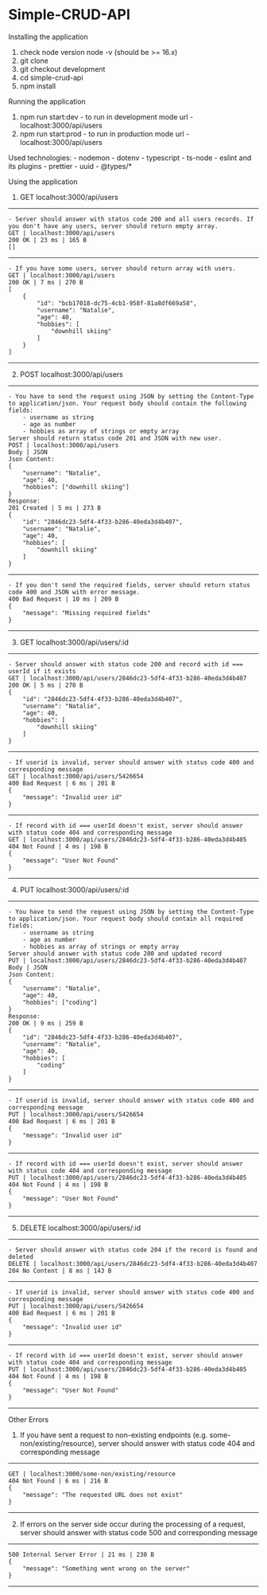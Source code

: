 # Simple-CRUD-API

Installing the application
1. check node version node -v (should be >= 16.x)
2. git clone
3. git checkout development
4. cd simple-crud-api
5. npm install

Running the application
1. npm run start:dev - to run in development mode
    url - localhost:3000/api/users
2. npm run start:prod - to run in production mode
    url - localhost:3000/api/users

Used technologies:
    - nodemon
    - dotenv 
    - typescript
    - ts-node
    - eslint and its plugins
    - prettier
    - uuid
    - @types/*

Using the application

1. GET 
    localhost:3000/api/users
-------------------------------------------------------------------------------------------------
    - Server should answer with status code 200 and all users records. If you don't have any users, server should return empty array.
    GET | localhost:3000/api/users
    200 OK | 23 ms | 165 B
    []
-------------------------------------------------------------------------------------------------
    - If you have some users, server should return array with users.
    GET | localhost:3000/api/users
    200 OK | 7 ms | 270 B
    [
        {
            "id": "bcb17018-dc75-4cb1-958f-81a8df669a58",
            "username": "Natalie",
            "age": 40,
            "hobbies": [
                "downhill skiing"
            ]
        }
    ]
-------------------------------------------------------------------------------------------------
2. POST
    localhost:3000/api/users
-------------------------------------------------------------------------------------------------
    - You have to send the request using JSON by setting the Content-Type to application/json. Your request body should contain the following fields:
        - username as string
        - age as number
        - hobbies as array of strings or empty array
    Server should return status code 201 and JSON with new user.
    POST | localhost:3000/api/users
    Body | JSON
    Json Content:
    {
        "username": "Natalie",
        "age": 40,
        "hobbies": ["downhill skiing"]
    }
    Response:
    201 Created | 5 ms | 273 B
    {
        "id": "2846dc23-5df4-4f33-b286-40eda3d4b407",
        "username": "Natalie",
        "age": 40,
        "hobbies": [
            "downhill skiing"
        ]
    }
-------------------------------------------------------------------------------------------------
    - If you don't send the required fields, server should return status code 400 and JSON with error message.
    400 Bad Request | 10 ms | 209 B
    {
        "message": "Missing required fields"
    }
-------------------------------------------------------------------------------------------------
3. GET
    localhost:3000/api/users/:id
-------------------------------------------------------------------------------------------------
    - Server should answer with status code 200 and record with id === userId if it exists
    GET | localhost:3000/api/users/2846dc23-5df4-4f33-b286-40eda3d4b407
    200 OK | 5 ms | 270 B
    {
        "id": "2846dc23-5df4-4f33-b286-40eda3d4b407",
        "username": "Natalie",
        "age": 40,
        "hobbies": [
            "downhill skiing"
        ]
    }
-------------------------------------------------------------------------------------------------
    - If userid is invalid, server should answer with status code 400 and corresponding message 
    GET | localhost:3000/api/users/5426654
    400 Bad Request | 6 ms | 201 B
    {
        "message": "Invalid user id"
    }
-------------------------------------------------------------------------------------------------
    - If record with id === userId doesn't exist, server should answer with status code 404 and corresponding message
    GET | localhost:3000/api/users/2846dc23-5df4-4f33-b286-40eda3d4b405
    404 Not Found | 4 ms | 198 B
    {
        "message": "User Not Found"
    }
-------------------------------------------------------------------------------------------------
4. PUT 
    localhost:3000/api/users/:id
-------------------------------------------------------------------------------------------------
    - You have to send the request using JSON by setting the Content-Type to application/json. Your request body should contain all required fields:
        - username as string
        - age as number
        - hobbies as array of strings or empty array
    Server should answer with status code 200 and updated record
    PUT | localhost:3000/api/users/2846dc23-5df4-4f33-b286-40eda3d4b407
    Body | JSON
    Json Content:
    {
        "username": "Natalie",
        "age": 40,
        "hobbies": ["coding"]
    }
    Response:
    200 OK | 9 ms | 259 B
    {
        "id": "2846dc23-5df4-4f33-b286-40eda3d4b407",
        "username": "Natalie",
        "age": 40,
        "hobbies": [
            "coding"
        ]
    }
-------------------------------------------------------------------------------------------------
    - If userid is invalid, server should answer with status code 400 and corresponding message 
    PUT | localhost:3000/api/users/5426654
    400 Bad Request | 6 ms | 201 B
    {
        "message": "Invalid user id"
    }
-------------------------------------------------------------------------------------------------
    - If record with id === userId doesn't exist, server should answer with status code 404 and corresponding message
    PUT | localhost:3000/api/users/2846dc23-5df4-4f33-b286-40eda3d4b405
    404 Not Found | 4 ms | 198 B
    {
        "message": "User Not Found"
    }
-------------------------------------------------------------------------------------------------
5. DELETE
    localhost:3000/api/users/:id
-------------------------------------------------------------------------------------------------
    - Server should answer with status code 204 if the record is found and deleted
    DELETE | localhost:3000/api/users/2846dc23-5df4-4f33-b286-40eda3d4b407
    204 No Content | 8 ms | 143 B
-------------------------------------------------------------------------------------------------
    - If userid is invalid, server should answer with status code 400 and corresponding message 
    PUT | localhost:3000/api/users/5426654
    400 Bad Request | 6 ms | 201 B
    {
        "message": "Invalid user id"
    }
-------------------------------------------------------------------------------------------------
    - If record with id === userId doesn't exist, server should answer with status code 404 and corresponding message
    PUT | localhost:3000/api/users/2846dc23-5df4-4f33-b286-40eda3d4b405
    404 Not Found | 4 ms | 198 B
    {
        "message": "User Not Found"
    }
-------------------------------------------------------------------------------------------------
Other Errors

1. If you have sent a request to non-existing endpoints (e.g. some-non/existing/resource), server should answer with status code 404 and corresponding message
-------------------------------------------------------------------------------------------------
    GET | localhost:3000/some-non/existing/resource
    404 Not Found | 6 ms | 216 B
    {
        "message": "The requested URL does not exist"
    }
-------------------------------------------------------------------------------------------------

2. If errors on the server side occur during the processing of a request, server should answer with status code 500 and corresponding message
-------------------------------------------------------------------------------------------------
    500 Internal Server Error | 21 ms | 230 B
    {
        "message": "Something went wrong on the server"
    }
-------------------------------------------------------------------------------------------------